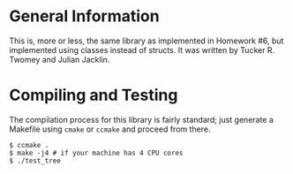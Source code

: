 # General Information
This is, more or less, the same library as implemented in Homework #6,
but implemented using classes instead of structs.
It was written by Tucker R. Twomey and Julian Jacklin.

# Compiling and Testing
The compilation process for this library is fairly standard;
just generate a Makefile using `cmake` or `ccmake` and proceed
from there.
```
$ ccmake .
$ make -j4 # if your machine has 4 CPU cores
$ ./test_tree
```
